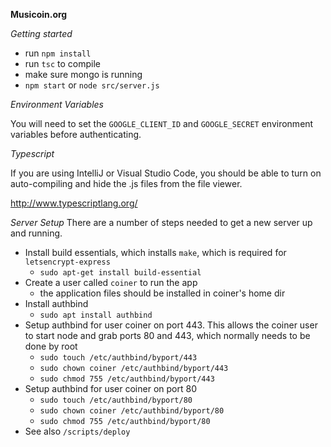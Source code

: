 **Musicoin.org**

_Getting started_

 * run `npm install`
 * run `tsc` to compile
 * make sure mongo is running
 * `npm start` or `node src/server.js`
  
 
_Environment Variables_

You will need to set the `GOOGLE_CLIENT_ID` and `GOOGLE_SECRET` environment
variables before authenticating.   

 _Typescript_
 
If you are using IntelliJ or Visual Studio Code, you should be 
able to turn on auto-compiling and hide the .js files from the 
file viewer.  

http://www.typescriptlang.org/

_Server Setup_
There are a number of steps needed to get a new server up and running.  

- Install build essentials, which installs `make`, which is required for `letsencrypt-express`
  - `sudo apt-get install build-essential`
- Create a user called `coiner` to run the app
  - the application files should be installed in coiner's home dir
- Install authbind
  - `sudo apt install authbind`
- Setup authbind for user coiner on port 443.  This allows the coiner user to start node and grab ports 80 and 443, which normally needs to be done by root
  - `sudo touch /etc/authbind/byport/443`
  - `sudo chown coiner /etc/authbind/byport/443`
  - `sudo chmod 755 /etc/authbind/byport/443`
- Setup authbind for user coiner on port 80  
  - `sudo touch /etc/authbind/byport/80`
  - `sudo chown coiner /etc/authbind/byport/80`
  - `sudo chmod 755 /etc/authbind/byport/80`
- See also `/scripts/deploy`
 